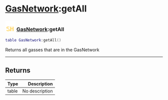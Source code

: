 # [GasNetwork](../gasnetwork/README.md):getAll

### <img src="../../.gitbook/assets/shared.png" width="32" height="32" /> [GasNetwork](../gasnetwork/README.md):getAll

```lua
table GasNetwork:getAll()
```

Returns all gasses that are in the GasNetwork<br>

-----------------
## Returns

| Type   | Description |
| ------ | ----------: |
| table | No description |
